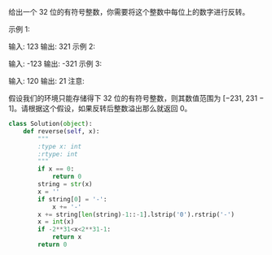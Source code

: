 给出一个 32 位的有符号整数，你需要将这个整数中每位上的数字进行反转。

示例 1:

输入: 123
输出: 321
 示例 2:

输入: -123
输出: -321
示例 3:

输入: 120
输出: 21
注意:

假设我们的环境只能存储得下 32 位的有符号整数，则其数值范围为 [−231,  231 − 1]。请根据这个假设，如果反转后整数溢出那么就返回 0。

```python
class Solution(object):
    def reverse(self, x):
        """
        :type x: int
        :rtype: int
        """
        if x == 0:
            return 0
        string = str(x)
        x = ''
        if string[0] = '-':
            x += '-'
        x += string[len(string)-1::-1].lstrip('0').rstrip('-')
        x = int(x)
        if -2**31<x<2**31-1:
            return x
        return 0
```


